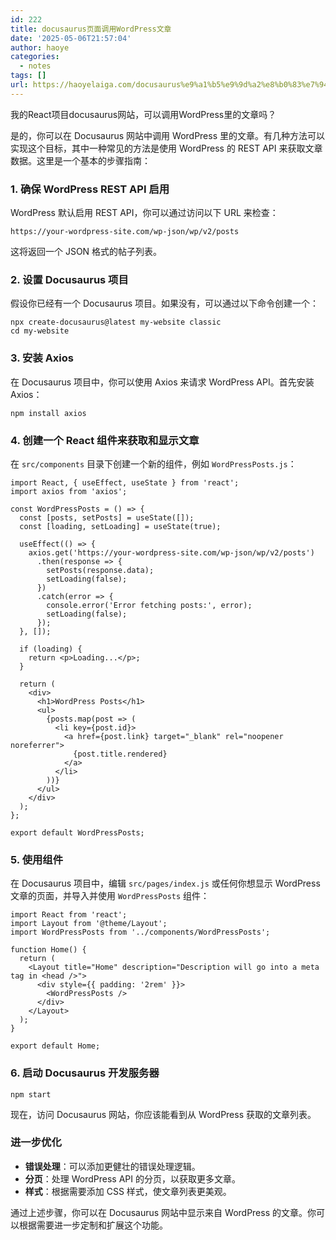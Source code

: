 ```yaml
---
id: 222
title: docusaurus页面调用WordPress文章
date: '2025-05-06T21:57:04'
author: haoye
categories:
  - notes
tags: []
url: https://haoyelaiga.com/docusaurus%e9%a1%b5%e9%9d%a2%e8%b0%83%e7%94%a8wordpress%e6%96%87%e7%ab%a0/
---
```


我的React项目docusaurus网站，可以调用WordPress里的文章吗？

是的，你可以在 Docusaurus 网站中调用 WordPress 里的文章。有几种方法可以实现这个目标，其中一种常见的方法是使用 WordPress 的 REST API 来获取文章数据。这里是一个基本的步骤指南：

### 1. 确保 WordPress REST API 启用

WordPress 默认启用 REST API，你可以通过访问以下 URL 来检查：

```
https://your-wordpress-site.com/wp-json/wp/v2/posts
```

这将返回一个 JSON 格式的帖子列表。

### 2. 设置 Docusaurus 项目

假设你已经有一个 Docusaurus 项目。如果没有，可以通过以下命令创建一个：

```
npx create-docusaurus@latest my-website classic
cd my-website
```

### 3. 安装 Axios

在 Docusaurus 项目中，你可以使用 Axios 来请求 WordPress API。首先安装 Axios：

```
npm install axios
```

### 4. 创建一个 React 组件来获取和显示文章

在 `src/components` 目录下创建一个新的组件，例如 `WordPressPosts.js`：

```
import React, { useEffect, useState } from 'react';
import axios from 'axios';

const WordPressPosts = () => {
  const [posts, setPosts] = useState([]);
  const [loading, setLoading] = useState(true);

  useEffect(() => {
    axios.get('https://your-wordpress-site.com/wp-json/wp/v2/posts')
      .then(response => {
        setPosts(response.data);
        setLoading(false);
      })
      .catch(error => {
        console.error('Error fetching posts:', error);
        setLoading(false);
      });
  }, []);

  if (loading) {
    return <p>Loading...</p>;
  }

  return (
    <div>
      <h1>WordPress Posts</h1>
      <ul>
        {posts.map(post => (
          <li key={post.id}>
            <a href={post.link} target="_blank" rel="noopener noreferrer">
              {post.title.rendered}
            </a>
          </li>
        ))}
      </ul>
    </div>
  );
};

export default WordPressPosts;
```

### 5. 使用组件

在 Docusaurus 项目中，编辑 `src/pages/index.js` 或任何你想显示 WordPress 文章的页面，并导入并使用 `WordPressPosts` 组件：

```
import React from 'react';
import Layout from '@theme/Layout';
import WordPressPosts from '../components/WordPressPosts';

function Home() {
  return (
    <Layout title="Home" description="Description will go into a meta tag in <head />">
      <div style={{ padding: '2rem' }}>
        <WordPressPosts />
      </div>
    </Layout>
  );
}

export default Home;
```

### 6. 启动 Docusaurus 开发服务器

```
npm start
```

现在，访问 Docusaurus 网站，你应该能看到从 WordPress 获取的文章列表。

### 进一步优化

- **错误处理**：可以添加更健壮的错误处理逻辑。
- **分页**：处理 WordPress API 的分页，以获取更多文章。
- **样式**：根据需要添加 CSS 样式，使文章列表更美观。

通过上述步骤，你可以在 Docusaurus 网站中显示来自 WordPress 的文章。你可以根据需要进一步定制和扩展这个功能。
